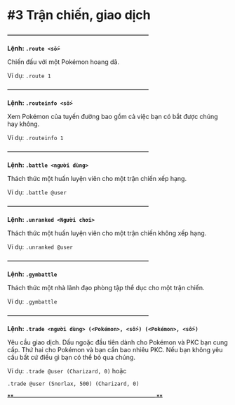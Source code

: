 # #3 Trận chiến, giao dịch

~~**———————————————————————**~~

__Lệnh: ``.route <số>``__

Chiến đấu với một Pokémon hoang dã.

Ví dụ: ``.route 1``

~~**———————————————————————**~~

__Lệnh: ``.routeinfo <số>``__

Xem Pokémon của tuyến đường bao gồm cả việc bạn có bắt được chúng hay không.

Ví dụ: ``.routeinfo 1``

~~**———————————————————————**~~

__Lệnh: ``.battle <người dùng>``__

Thách thức một huấn luyện viên cho một trận chiến xếp hạng.

Ví dụ: ``.battle @user``

~~**———————————————————————**~~

__Lệnh: ``.unranked <Người chơi>``__

Thách thức một huấn luyện viên cho một trận chiến không xếp hạng.

Ví dụ: ``.unranked @user``

~~**———————————————————————**~~

__Lệnh: ``.gymbattle``__

Thách thức một nhà lãnh đạo phòng tập thể dục cho một trận chiến.

Ví dụ: ``.gymbattle``

~~**———————————————————————**~~

__Lệnh: ``.trade <người dùng> (<Pokémon>, <số>) (<Pokémon>, <số>)``__

Yêu cầu giao dịch. Dấu ngoặc đầu tiên dành cho Pokémon và PKC bạn cung cấp. Thứ hai cho Pokémon và bạn cần bao nhiêu PKC. Nếu bạn không yêu cầu bất cứ điều gì bạn có thể bỏ qua chúng.

Ví dụ: ``.trade @user (Charizard, 0)`` hoặc

``.trade @user (Snorlax, 500) (Charizard, 0)``

~~**——————————————————————— **~~

